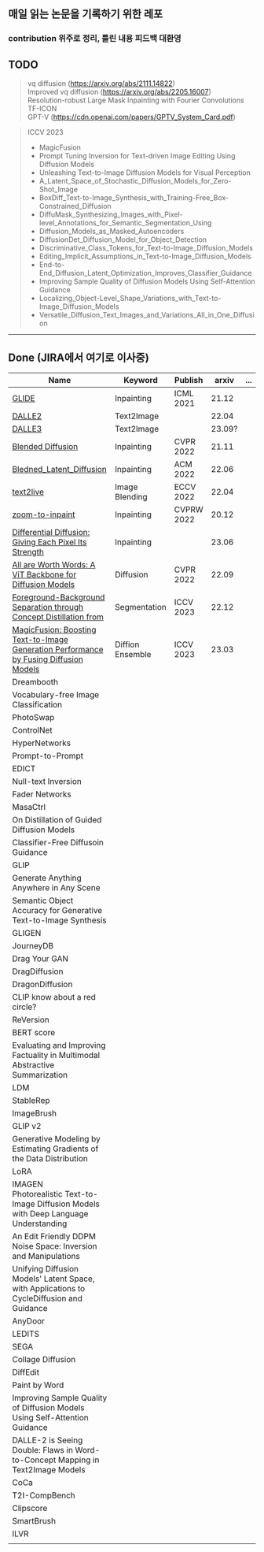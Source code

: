 ## 매일 읽는 논문을 기록하기 위한 레포
### contribution 위주로 정리, 틀린 내용 피드백 대환영

## TODO
> vq diffusion (https://arxiv.org/abs/2111.14822) </br>
> Improved vq diffusion (https://arxiv.org/abs/2205.16007) </br>
> Resolution-robust Large Mask Inpainting with Fourier Convolutions </br>
> TF-ICON </br>
> GPT-V (https://cdn.openai.com/papers/GPTV_System_Card.pdf)  </br>

> ICCV 2023 </br>
> * MagicFusion
> * Prompt Tuning Inversion for Text-driven Image Editing Using Diffusion Models 
> * Unleashing Text-to-Image Diffusion Models for Visual Perception
> * A_Latent_Space_of_Stochastic_Diffusion_Models_for_Zero-Shot_Image
> * BoxDiff_Text-to-Image_Synthesis_with_Training-Free_Box-Constrained_Diffusion
> * DiffuMask_Synthesizing_Images_with_Pixel-level_Annotations_for_Semantic_Segmentation_Using
> * Diffusion_Models_as_Masked_Autoencoders
> * DiffusionDet_Diffusion_Model_for_Object_Detection
> * Discriminative_Class_Tokens_for_Text-to-Image_Diffusion_Models
> * Editing_Implicit_Assumptions_in_Text-to-Image_Diffusion_Models
> * End-to-End_Diffusion_Latent_Optimization_Improves_Classifier_Guidance
> * Improving Sample Quality of Diffusion Models Using Self-Attention Guidance
> * Localizing_Object-Level_Shape_Variations_with_Text-to-Image_Diffusion_Models
> * Versatile_Diffusion_Text_Images_and_Variations_All_in_One_Diffusion

------
## Done (JIRA에서 여기로 이사중)
| Name                                                                                                                        | Keyword          | Publish    | arxiv  | ... |
|-----------------------------------------------------------------------------------------------------------------------------|------------------|------------|--------|----|
| [GLIDE](./Generative/GLIDE/GLIED.md)                                                                                        | Inpainting       | ICML 2021  | 21.12  |    |
| [DALLE2](./Generative/DALLE2/DALLE2.md)                                                                                     | Text2Image       |            | 22.04  |    |
| [DALLE3](./Generative/DALLE3/DALLE3.md)                                                                                     | Text2Image       |            | 23.09? |    |
| [Blended Diffusion](./Generative/Blended_Diffusion/Blended_Diffusion.md)                                                    | Inpainting       | CVPR 2022  | 21.11  |    |
| [Bledned_Latent_Diffusion](./Generative/Bledned_Latent_Diffusion/Bledned_Latent_Diffusion.md)                               | Inpainting       | ACM 2022   | 22.06  |    |
| [text2live](./Generative/text2live/text2live.md)                                                                            | Image Blending   | ECCV 2022  | 22.04  |    |
| [zoom-to-inpaint](./Generative/zoom-to-inpaint/zoom-to-inpatint.md)                                                         | Inpainting       | CVPRW 2022 | 20.12  |    |
| [Differential Diffusion: Giving Each Pixel Its Strength](./Generative/Differential_Diffusion/Differential_ddifusion.md)     | Inpainting       |            | 23.06  |    |
| [All are Worth Words: A ViT Backbone for Diffusion Models](./Generative/All_are_Worth_Words/All_are_Worth_Words.md)         | Diffusion        | CVPR 2022  | 22.09  |    |
| [Foreground-Background Separation through Concept Distillation from](./Generative/Foreground-Background_Separation/main.md) | Segmentation     | ICCV 2023  | 22.12  |     |
| [MagicFusion: Boosting Text-to-Image Generation Performance by Fusing Diffusion Models](./Generative/MagicFusion/main.md)   | Diffion Ensemble | ICCV 2023  | 23.03  |     |
| Dreambooth                                                                                                                  |                  |            |        |    |
| Vocabulary-free Image Classification                                                                                        |                  |            |        |    |   
| PhotoSwap                                                                                                                   |                  |            |        |    |
| ControlNet                                                                                                                  |                  |            |        |    |
| HyperNetworks                                                                                                               |                  |            |        |    |
| Prompt-to-Prompt                                                                                                            |                  |            |        |    |
| EDICT                                                                                                                       |                  |            |        |    |
| Null-text Inversion                                                                                                         |                  |            |        |    |
| Fader Networks                                                                                                              |                  |            |        |    |
| MasaCtrl                                                                                                                    |                  |            |        |    |
| On Distillation of Guided Diffusion Models                                                                                  |                  |            |        |    |
| Classifier-Free Diffusoin Guidance                                                                                          |                  |            |        |    |
| GLIP                                                                                                                        |                  |            |        |    |
| Generate Anything Anywhere in Any Scene                                                                                     |                  |            |        |    |
| Semantic Object Accuracy for Generative Text-to-Image Synthesis                                                             |                  |            |        |    |
| GLIGEN                                                                                                                      |                  |            |        |    |
| JourneyDB                                                                                                                   |                  |            |        |    |
| Drag Your GAN                                                                                                               |                  |            |        |    |
| DragDiffusion                                                                                                               |                  |            |        |    |
| DragonDiffusion                                                                                                             |                  |            |        |    |
| CLIP know about a red circle?                                                                                               |                  |            |        |    |
| ReVersion                                                                                                                   |                  |            |        |    |
| BERT score                                                                                                                  |                  |            |        |    |
| Evaluating and Improving Factuality in Multimodal Abstractive Summarization                                                 |                  |            |        |    |
| LDM                                                                                                                         |                  |            |        |    |
| StableRep                                                                                                                   |                  |            |        |    |
| ImageBrush                                                                                                                  |                  |            |        |    |
| GLIP v2                                                                                                                     |                  |            |        |    |
| Generative Modeling by Estimating Gradients of the Data Distribution                                                        |                  |            |        |    |
| LoRA                                                                                                                        |                  |            |        |    |
| IMAGEN</br>Photorealistic Text-to-Image Diffusion Models with Deep Language Understanding                                   |                  |            |        |    |
| An Edit Friendly DDPM Noise Space: Inversion and Manipulations                                                              |                  |            |        |    |
| Unifying Diffusion Models' Latent Space, with Applications to CycleDiffusion and Guidance                                   |                  |            |        |    |
| AnyDoor                                                                                                                     |                  |            |        |    |
| LEDITS                                                                                                                      |                  |            |        |    |
| SEGA                                                                                                                        |                  |            |        |    |
| Collage Diffusion                                                                                                           |                  |            |        |    |
| DiffEdit                                                                                                                    |                  |            |        |    |
| Paint by Word                                                                                                               |                  |            |        |    |
| Improving Sample Quality of Diffusion Models Using Self-Attention Guidance                                                  |                  |            |        |    |
| DALLE-2 is Seeing Double: Flaws in Word-to-Concept Mapping in Text2Image Models                                             |                  |            |        |    |
| CoCa                                                                                                                        |                  |            |        |    |
| T2I-CompBench                                                                                                               |                  |            |        |    |
| Clipscore                                                                                                                   |                  |            |        |    |
| SmartBrush                                                                                                                  |                  |            |        |    |
| ILVR                                                                                                                        |                  |            |        |    |
|                                                                                                                             |                  |            |        |    |
